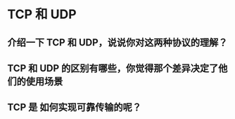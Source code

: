 # TCP 和 UDP

## 介绍一下 TCP 和 UDP，说说你对这两种协议的理解？

## TCP 和 UDP 的区别有哪些，你觉得那个差异决定了他们的使用场景

## TCP 是 如何实现可靠传输的呢？
